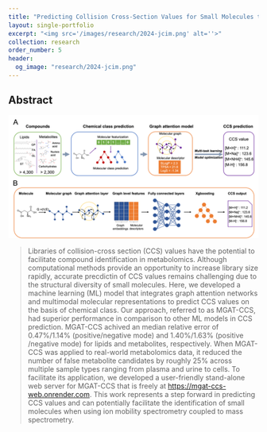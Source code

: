 ```yaml
---
title: "Predicting Collision Cross-Section Values for Small Molecules through Chemical Class-Based Multimodal Graph Attention Network"
layout: single-portfolio
excerpt: "<img src='/images/research/2024-jcim.png' alt=''>"
collection: research
order_number: 5
header: 
  og_image: "research/2024-jcim.png"
---
```


## Abstract

![Toc](/images/research/2024-jcim.png)

> Libraries of collision-cross section (CCS) values have the potential to facilitate compound identification in metabolomics. Although computational methods provide an opportunity to increase library size rapidly, accurate precdictin of CCS values remains challenging due to the structural diversity of small molecules. Here, we developed a machine learning (ML) model that integrates graph attention networks and multimodal molecular representations to predict CCS values on the basis of chemical class. Our approach, referred to as MGAT-CCS, had superior performance in comparison to other ML models in CCS prediction. MGAT-CCS achived an median relative error of 0.47%/1.14% (positive/negative mode) and 1.40%/1.63% (positive /negative mode) for lipids and metabolites, respectively. When MGAT-CCS was applied to real-world metabolomics data, it reduced the number of false metabolite candidates by roughly 25% across multiple sample types ranging from plasma and urine to cells. To facilitate its application, we developed a user-friendly stand-alone web server for MGAT-CCS that is freely at https://mgat-ccs-web.onrender.com. This work represents a step forward in predicting CCS values and can potentially facilitate the identification of small molecules when using ion mobility spectrometry coupled to mass spectrometry. 

<!-- [DOI](https://academic.oup.com/bib/article/24/4/bbad189/7176311){: .btn--research} [Paper](/files/pdf/research/MPI-VGAE- protein–metabolite enzymatic reaction link learning by variational graph autoencoders.pdf){: .btn--research} -->
